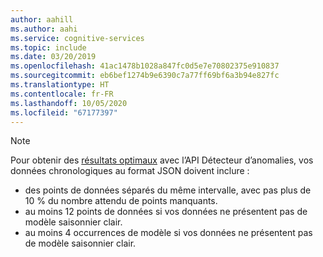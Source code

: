 ```yaml
---
author: aahill
ms.author: aahi
ms.service: cognitive-services
ms.topic: include
ms.date: 03/20/2019
ms.openlocfilehash: 41ac1478b1028a847fc0d5e7e70802375e910837
ms.sourcegitcommit: eb6bef1274b9e6390c7a77ff69bf6a3b94e827fc
ms.translationtype: HT
ms.contentlocale: fr-FR
ms.lasthandoff: 10/05/2020
ms.locfileid: "67177397"
---
```

> [!NOTE]
> Pour obtenir des [résultats optimaux](../articles/cognitive-services/anomaly-detector/concepts/anomaly-detection-best-practices.md) avec l’API Détecteur d’anomalies, vos données chronologiques au format JSON doivent inclure :
> * des points de données séparés du même intervalle, avec pas plus de 10 % du nombre attendu de points manquants.
> * au moins 12 points de données si vos données ne présentent pas de modèle saisonnier clair.
> * au moins 4 occurrences de modèle si vos données ne présentent pas de modèle saisonnier clair. 

